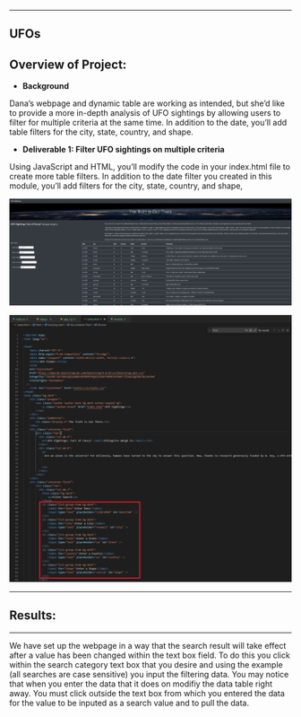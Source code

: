 -------------------------------
**UFOs**
-------------------------------

## **Overview of Project:**

- **Background**

Dana’s webpage and dynamic table are working as intended, but she’d like to provide a more in-depth analysis of UFO sightings by allowing users to filter for multiple criteria at the same time. In addition to the date, you’ll add table filters for the city, state, country, and shape.

- **Deliverable 1: Filter UFO sightings on multiple criteria**

Using JavaScript and HTML, you’ll modify the code in your index.html file to create more table filters. In addition to the date filter you created in this module, you’ll add filters for the city, state, country, and shape,

![Deliverable_1.PNG](https://github.com/Bionicbabes/UFOs/blob/main/static/images/Deliverable_1.PNG)

![Deliverable_1_index.PNG](https://github.com/Bionicbabes/UFOs/blob/main/static/images/Deliverable_1_index.PNG)

-------------------------------

## **Results:**

-------------------------------

We have set up the webpage in a way that the search result will take effect after a value has been changed within the text box field.  To do this you click within the search category text box that you desire and using the example (all searches are case sensitive) you input the filtering data.  You may notice that when you enter the data that it does on modifiy the data table right away.  You must click outside the text box from which you entered the data for the value to be inputed as a search value and to pull the data. 



